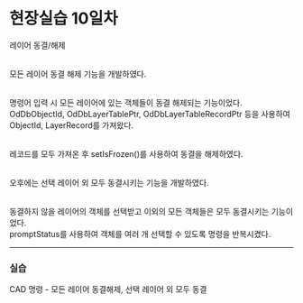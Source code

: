 <h1>현장실습 10일차</h1>

레이어 동결/해제<br><br>

모든 레이어 동결 해제 기능을 개발하였다. <br><br>

명령어 입력 시 모든 레이어에 있는 객체들이 동결 해제되는 기능이었다. <br>
OdDbObjectId, OdDbLayerTablePtr, OdDbLayerTableRecordPtr 등을 사용하여 ObjectId, LayerRecord를 가져왔다. <br><br>

레코드를 모두 가져온 후 setIsFrozen()를 사용하여 동결을 해제하였다. <br><br>

오후에는 선택 레이어 외 모두 동결시키는 기능을 개발하였다. <br><br>

동결하지 않을 레이어의 객체를 선택받고 이외의 모든 객체들은 모두 동결시키는 기능이었다. <br>
promptStatus를 사용하여 객체를 여러 개 선택할 수 있도록 명령을 반복시켰다. <br>

<hr>
<h3>실습</h3>
CAD 명령 - 모든 레이어 동결해제, 선택 레이어 외 모두 동결
